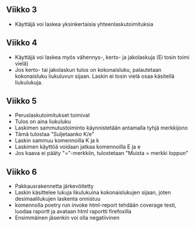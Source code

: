 ## Viikko 3

- Käyttäjä voi laskea yksinkertaisia yhteenlaskutoimituksia

## Viikko 4

- Käyttäjä voi laskea myös vähennys-, kerto- ja jakolaskuja (Ei tosin toimi vielä)
- Jos kerto- tai jakolaskun tulos on kokonaisluku, palautetaan kokonaisluku liukuluvun sijaan. Laskin ei tosin vielä osaa käsitellä liukulukuja.

## Viikko 5

- Peruslaskutoimitukset toimivat
- Tulos on aina liukuluku
- Laskimen sammutustoiminto käynnistetään antamalla tyhjä merkkijono
- Tämä tulostaa "Suljetaanko K/e"
- Laskin sammuu komennoilla K ja k
- Laskimen käyttöä voidaan jatkaa komennoilla E ja e
- Jos kaava ei pääty "="-merkkiin, tulostetaan "Muista = merkki loppun"

## Viikko 6

- Pakkausrakennetta järkevöitetty
- Laskin käsittelee lukuja likulukuina kokonaislukujen sijaan, joten desimaalilukujen laskenta onnistuu
- komennolla poetry run invoke html-report tehdään coverage testi, luodaa raportt ja avataan html raportti firefoxilla
- Ensimmäinen jäsenkin voi olla negatiivinen
